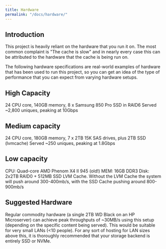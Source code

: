 ```yaml
---
title: Hardware
permalink: "/docs/hardware/"
---
```


## Introduction

This project is heavily reliant on the hardware that you run it on.  The most
common complaint is "The cache is slow" and in nearly every case this can be
attributed to the hardware that the cache is being run on.

The following hardware specifications are real-world examples of hardware that
has been used to run this project, so you can get an idea of the type of
performance that you can expect from varying hardware setups.

## High Capacity

24 CPU core, 140GB memory, 8 x Samsung 850 Pro SSD in RAID6
Served ~2,800 uniques, peaking at 10Gbps

## Medium capacity

24 CPU core, 180GB memory, 7 x 2TB 15K SAS drives, plus 2TB SSD (lvmcache)
Served ~250 uniques, peaking at 1.8Gbps

## Low capacity

CPU: Quad-core AMD Phenom X4 II 945 (old!)
MEM: 16GB DDR3
Disk: 2x2TB RAID0 + 512MB SSD LVM Cache.
Without the LVM Cache the system will push around 300-400mb/s, with the SSD Cache pushing around 800-900mb/s

## Suggested Hardware

Regular commodity hardware (a single 2TB WD Black on an HP Microserver) can achieve peak throughputs of ~30MB/s using this setup (depending on the specific content being served).  This would be suitable for very small LANs (<10 people).  For any sort of hosting for LAN sizes above this, it is thoroughly recommended that your storage backend is entirely SSD or NVMe.
